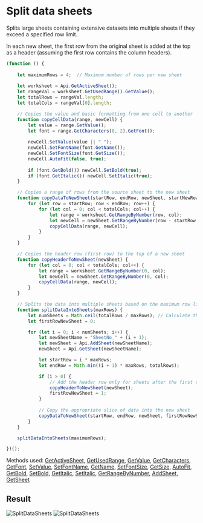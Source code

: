 # Split data sheets

Splits large sheets containing extensive datasets into multiple sheets if they exceed a specified row limit.

In each new sheet, the first row from the original sheet is added at the top as a header (assuming the first row contains the column headers).

```ts
(function () {
    
    let maximumRows = 4;  // Maximum number of rows per new sheet
     
    let worksheet = Api.GetActiveSheet();
    let rangeVal = worksheet.GetUsedRange().GetValue();
    let totalRows = rangeVal.length;
    let totalCols = rangeVal[0].length;

    // Copies the value and basic formatting from one cell to another
    function copyCellData(range, newCell) {
        let value = range.GetValue();
        let font = range.GetCharacters(0, 2).GetFont();
        
        newCell.SetValue(value || " ");
        newCell.SetFontName(font.GetName());
        newCell.SetFontSize(font.GetSize());
        newCell.AutoFit(false, true);
        
        if (font.GetBold()) newCell.SetBold(true);
        if (font.GetItalic()) newCell.SetItalic(true);
    }

    // Copies a range of rows from the source sheet to the new sheet
    function copyDataToNewSheet(startRow, endRow, newSheet, startNewRow) {
        for (let row = startRow; row < endRow; row++) {
            for (let col = 0; col < totalCols; col++) {
                let range = worksheet.GetRangeByNumber(row, col);
                let newCell = newSheet.GetRangeByNumber(row - startRow + startNewRow, col);
                copyCellData(range, newCell);
            }
        }
    }

    // Copies the header row (first row) to the top of a new sheet
    function copyHeaderToNewSheet(newSheet) {
        for (let col = 0; col < totalCols; col++) {
            let range = worksheet.GetRangeByNumber(0, col);
            let newCell = newSheet.GetRangeByNumber(0, col);
            copyCellData(range, newCell);
        }
    }

    // Splits the data into multiple sheets based on the maximum row limit and adds headers to each sheet except the first one
    function splitDataIntoSheets(maxRows) {
        let numSheets = Math.ceil(totalRows / maxRows); // Calculate the number of sheets needed
        let firstRowNewSheet = 0;

        for (let i = 0; i < numSheets; i++) {
            let newSheetName = "SheetNo_" + (i + 1);
            let newSheet = Api.AddSheet(newSheetName);
            newSheet = Api.GetSheet(newSheetName);

            let startRow = i * maxRows;
            let endRow = Math.min((i + 1) * maxRows, totalRows);

            if (i > 0) {
                // Add the header row only for sheets after the first one
                copyHeaderToNewSheet(newSheet);
                firstRowNewSheet = 1;
            }
            
            // Copy the appropriate slice of data into the new sheet
            copyDataToNewSheet(startRow, endRow, newSheet, firstRowNewSheet);
        }
    }

    splitDataIntoSheets(maximumRows);

})();
```

Methods used: [GetActiveSheet](/site/docs/office-api/usage-api/spreadsheet-api/Api/Methods/GetActiveSheet.md), [GetUsedRange](/site/docs/office-api/usage-api/spreadsheet-api/ApiWorksheet/Methods/GetUsedRange.md), [GetValue](/site/docs/office-api/usage-api/spreadsheet-api/ApiRange/Methods/GetValue.md), [GetCharacters](/site/docs/office-api/usage-api/spreadsheet-api/ApiRange/Methods/GetCharacters.md), [GetFont](/site/docs/office-api/usage-api/spreadsheet-api/ApiCharacters/Methods/GetFont.md), [SetValue](/site/docs/office-api/usage-api/spreadsheet-api/ApiRange/Methods/SetValue.md), [SetFontName](/site/docs/office-api/usage-api/spreadsheet-api/ApiRange/Methods/SetFontName.md), [GetName](/site/docs/office-api/usage-api/spreadsheet-api/ApiFont/Methods/GetName.md), [SetFontSize](/site/docs/office-api/usage-api/spreadsheet-api/ApiRange/Methods/SetFontSize.md), [GetSize](/site/docs/office-api/usage-api/spreadsheet-api/ApiFont/Methods/GetSize.md), [AutoFit](/site/docs/office-api/usage-api/spreadsheet-api/ApiRange/Methods/AutoFit.md), [GetBold](/site/docs/office-api/usage-api/spreadsheet-api/ApiFont/Methods/GetBold.md), [SetBold](/site/docs/office-api/usage-api/spreadsheet-api/ApiRange/Methods/SetBold.md), [GetItalic](/site/docs/office-api/usage-api/spreadsheet-api/ApiFont/Methods/GetItalic.md), [SetItalic](/site/docs/office-api/usage-api/spreadsheet-api/ApiRange/Methods/SetItalic.md), [GetRangeByNumber](/site/docs/office-api/usage-api/spreadsheet-api/ApiWorksheet/Methods/GetRangeByNumber.md), [AddSheet](/site/docs/office-api/usage-api/spreadsheet-api/Api/Methods/AddSheet.md), [GetSheet](/site/docs/office-api/usage-api/spreadsheet-api/Api/Methods/GetSheet.md)

## Result

![SplitDataSheets](/assets/images/plugins/split-data-sheets.png#gh-light-mode-only)
![SplitDataSheets](/assets/images/plugins/split-data-sheets.dark.png#gh-dark-mode-only)